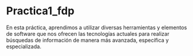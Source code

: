 # Practica1_fdp
En esta práctica, aprendimos a utilizar diversas herramientas y elementos de software que nos ofrecen las tecnologías actuales para realizar búsquedas de información de manera más avanzada, específica y especializada.
